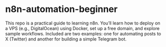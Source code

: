 # n8n-automation-beginner
This repo is a practical guide to learning n8n. You’ll learn how to deploy on a VPS (e.g., DigitalOcean) using Docker, set up a free domain, and explore sample workflows. Included are two examples: one for automating posts to X (Twitter) and another for building a simple Telegram bot.
